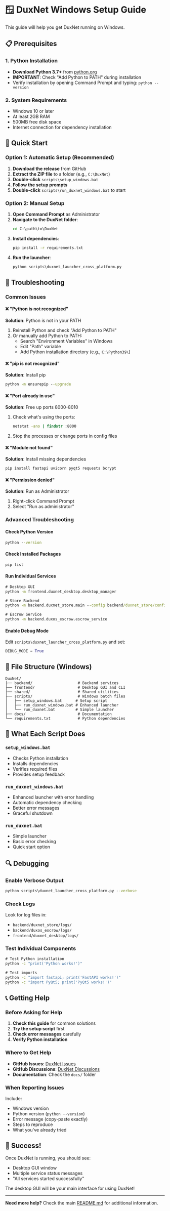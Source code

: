 # 🪟 DuxNet Windows Setup Guide

This guide will help you get DuxNet running on Windows.

## 📋 Prerequisites

### 1. Python Installation
- **Download Python 3.7+** from [python.org](https://www.python.org/downloads/)
- **IMPORTANT**: Check "Add Python to PATH" during installation
- Verify installation by opening Command Prompt and typing: `python --version`

### 2. System Requirements
- Windows 10 or later
- At least 2GB RAM
- 500MB free disk space
- Internet connection for dependency installation

## 🚀 Quick Start

### Option 1: Automatic Setup (Recommended)
1. **Download the release** from GitHub
2. **Extract the ZIP file** to a folder (e.g., `C:\DuxNet`)
3. **Double-click** `scripts\setup_windows.bat`
4. **Follow the setup prompts**
5. **Double-click** `scripts\run_duxnet_windows.bat` to start

### Option 2: Manual Setup
1. **Open Command Prompt** as Administrator
2. **Navigate to the DuxNet folder**:
   ```cmd
   cd C:\path\to\DuxNet
   ```
3. **Install dependencies**:
   ```cmd
   pip install -r requirements.txt
   ```
4. **Run the launcher**:
   ```cmd
   python scripts\duxnet_launcher_cross_platform.py
   ```

## 🔧 Troubleshooting

### Common Issues

#### ❌ "Python is not recognized"
**Solution**: Python is not in your PATH
1. Reinstall Python and check "Add Python to PATH"
2. Or manually add Python to PATH:
   - Search "Environment Variables" in Windows
   - Edit "Path" variable
   - Add Python installation directory (e.g., `C:\Python39\`)

#### ❌ "pip is not recognized"
**Solution**: Install pip
```cmd
python -m ensurepip --upgrade
```

#### ❌ "Port already in use"
**Solution**: Free up ports 8000-8010
1. Check what's using the ports:
   ```cmd
   netstat -ano | findstr :8000
   ```
2. Stop the processes or change ports in config files

#### ❌ "Module not found"
**Solution**: Install missing dependencies
```cmd
pip install fastapi uvicorn pyqt5 requests bcrypt
```

#### ❌ "Permission denied"
**Solution**: Run as Administrator
1. Right-click Command Prompt
2. Select "Run as administrator"

### Advanced Troubleshooting

#### Check Python Version
```cmd
python --version
```

#### Check Installed Packages
```cmd
pip list
```

#### Run Individual Services
```cmd
# Desktop GUI
python -m frontend.duxnet_desktop.desktop_manager

# Store Backend
python -m backend.duxnet_store.main --config backend/duxnet_store/config.yaml

# Escrow Service
python -m backend.duxos_escrow.escrow_service
```

#### Enable Debug Mode
Edit `scripts\duxnet_launcher_cross_platform.py` and set:
```python
DEBUG_MODE = True
```

## 📁 File Structure (Windows)

```
DuxNet/
├── backend/                    # Backend services
├── frontend/                   # Desktop GUI and CLI
├── shared/                     # Shared utilities
├── scripts/                    # Windows batch files
│   ├── setup_windows.bat      # Setup script
│   ├── run_duxnet_windows.bat # Enhanced launcher
│   └── run_duxnet.bat         # Simple launcher
├── docs/                       # Documentation
└── requirements.txt            # Python dependencies
```

## 🎯 What Each Script Does

### `setup_windows.bat`
- Checks Python installation
- Installs dependencies
- Verifies required files
- Provides setup feedback

### `run_duxnet_windows.bat`
- Enhanced launcher with error handling
- Automatic dependency checking
- Better error messages
- Graceful shutdown

### `run_duxnet.bat`
- Simple launcher
- Basic error checking
- Quick start option

## 🔍 Debugging

### Enable Verbose Output
```cmd
python scripts\duxnet_launcher_cross_platform.py --verbose
```

### Check Logs
Look for log files in:
- `backend/duxnet_store/logs/`
- `backend/duxos_escrow/logs/`
- `frontend/duxnet_desktop/logs/`

### Test Individual Components
```cmd
# Test Python installation
python -c "print('Python works!')"

# Test imports
python -c "import fastapi; print('FastAPI works!')"
python -c "import PyQt5; print('PyQt5 works!')"
```

## 📞 Getting Help

### Before Asking for Help
1. **Check this guide** for common solutions
2. **Try the setup script** first
3. **Check error messages** carefully
4. **Verify Python installation**

### Where to Get Help
- **GitHub Issues**: [DuxNet Issues](https://github.com/ducks-github/DuxNet/issues)
- **GitHub Discussions**: [DuxNet Discussions](https://github.com/ducks-github/DuxNet/discussions)
- **Documentation**: Check the `docs/` folder

### When Reporting Issues
Include:
- Windows version
- Python version (`python --version`)
- Error message (copy-paste exactly)
- Steps to reproduce
- What you've already tried

## 🎉 Success!

Once DuxNet is running, you should see:
- Desktop GUI window
- Multiple service status messages
- "All services started successfully"

The desktop GUI will be your main interface for using DuxNet!

---

**Need more help?** Check the main [README.md](README.md) for additional information. 